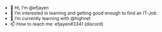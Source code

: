- 👋 Hi, I’m @efjayen
- 👀 I’m interested in learning and getting good enough to find an IT-Job.
- 🌱 I’m currently learning with @highnet
- 📫 How to reach me: efjayen#3341 (discord)

<!---
efjayen/efjayen is a ✨ special ✨ repository because its `README.md` (this file) appears on your GitHub profile.
You can click the Preview link to take a look at your changes.
--->
